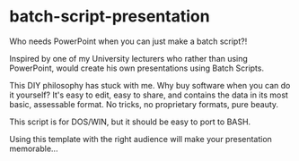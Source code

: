 # batch-script-presentation
Who needs PowerPoint when you can just make a batch script?!

Inspired by one of my University lecturers who rather than using PowerPoint, would create his own presentations using Batch Scripts.

This DIY philosophy has stuck with me. Why buy software when you can do it yourself? It's easy to edit, easy to share, and contains the data in its most basic, assessable format. No tricks, no proprietary formats, pure beauty.

This script is for DOS/WIN, but it should be easy to port to BASH.

Using this template with the right audience will make your presentation memorable...
